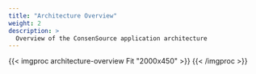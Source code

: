 ```yaml
---
title: "Architecture Overview"
weight: 2
description: >
  Overview of the ConsenSource application architecture
---
```


{{< imgproc architecture-overview Fit "2000x450" >}}
{{< /imgproc >}}
